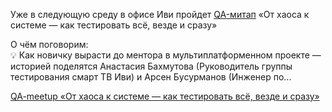<!--2025-04-14 10:32:18-->
<div class="yb">
  <div class="rss habr"><p>Уже в следующую среду в офисе Иви пройдет <a href="https://ivi.timepad.ru/event/3324540/">QA-митап</a> «‎От хаоса к системе — как тестировать всё, везде и сразу»</p><p>О чём поговорим:<br> 💡 Как новичку вырасти до ментора в мультиплатформенном проекте — историей поделятся Анастасия Бахмутова (Руководитель группы тестирования смарт ТВ Иви) и Арсен Бусурманов (Инженер по... <p class="titl"><a href="https://habr.com/ru/companies/ivi/news/900652/?utm_source=habrahabr&utm_medium=rss&utm_campaign=900652">QA-meetup «‎От хаоса к системе — как тестировать всё, везде и сразу»</a></p></div>
</div>
